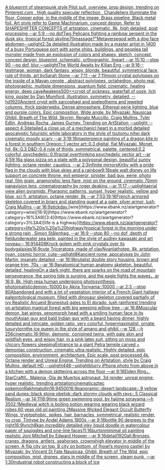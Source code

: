 [A blueprint of steampunk style Pilot suit,  overview, prop design,  trending on Pinterest.com  , High quality specular reflection ,  Chandeliers illuminate the floor, Copper  edge, in the middle of the image, Brass pipeline,  Black metal foil,  Art style refer to Game Machinarium.  concept design, Refer to SHAPESHIFTER CONCEPTS  of artstation, cinematic,  8k, high detailed,  post processing    --ar 5:9   --no dof](https://www.ebank.nz/aiartgenerator?category=A%20blueprint%20of%20steampunk%20style%20Pilot%20suit%2C%20%20overview%2C%20prop%20design%2C%20%20trending%20on%20Pinterest.com%20%20%2C%20High%20quality%20specular%20reflection%20%2C%20%20Chandeliers%20illuminate%20the%20floor%2C%20Copper%20%20edge%2C%20in%20the%20middle%20of%20the%20image%2C%20Brass%20pipeline%2C%20%20Black%20metal%20foil%2C%20%20Art%20style%20refer%20to%20Game%20Machinarium.%20%20concept%20design%2C%20Refer%20to%20SHAPESHIFTER%20CONCEPTS%20%20of%20artstation%2C%20cinematic%2C%20%208k%2C%20high%20detailed%2C%20%20post%20processing%20%20%20%20--ar%205%3A9%20%20%20--no%20dof)[Two Pelicans fighting a rainbow serpent in the dusk sky, tropical forest skyline](https://www.ebank.nz/aiartgenerator?category=Two%20Pelicans%20fighting%20a%20rainbow%20serpent%20in%20the%20dusk%20sky%2C%20tropical%20forest%20skyline)[70](https://www.ebank.nz/aiartgenerator?category=70)[massage?"](https://www.ebank.nz/aiartgenerator?category=massage%3F%22)[Metaverse](https://www.ebank.nz/aiartgenerator?category=Metaverse)[god with a dog face abdomen](https://www.ebank.nz/aiartgenerator?category=god%20with%20a%20dog%20face%20abdomen)[--uplight](https://www.ebank.nz/aiartgenerator?category=--uplight)[2:3](https://www.ebank.nz/aiartgenerator?category=2%3A3)[a detailed illustration made by a master artist in 1400 of a busy Portuguese port with some ships, buildings, and people](https://www.ebank.nz/aiartgenerator?category=a%20detailed%20illustration%20made%20by%20a%20master%20artist%20in%201400%20of%20a%20busy%20Portuguese%20port%20with%20some%20ships%2C%20buildings%2C%20and%20people)[a tall monster made from an explosion of colors and shapes, sketch, concept, concept design, blueprint, schematic, orthographic, lineart --ar 15:10 --stop 90 --no dof, blur,](https://www.ebank.nz/aiartgenerator?category=a%20tall%20monster%20made%20from%20an%20explosion%20of%20colors%20and%20shapes%2C%20sketch%2C%20concept%2C%20concept%20design%2C%20blueprint%2C%20schematic%2C%20orthographic%2C%20lineart%20--ar%2015%3A10%20--stop%2090%20--no%20dof%2C%20blur%2C)[—uplight](https://www.ebank.nz/aiartgenerator?category=%E2%80%94uplight)[The World Awaits by Kilian Eng --ar 9:16](https://www.ebank.nz/aiartgenerator?category=The%20World%20Awaits%20by%20Kilian%20Eng%20--ar%209%3A16)[--test](https://www.ebank.nz/aiartgenerator?category=--test)[mage, woman, dark fantasy, wispy, blonde, beautiful, symmetrical face, rule of thirds, art bySarah Stone --ar 7:11 --ar 7:11](https://www.ebank.nz/aiartgenerator?category=mage%2C%20woman%2C%20dark%20fantasy%2C%20wispy%2C%20blonde%2C%20beautiful%2C%20symmetrical%20face%2C%20rule%20of%20thirds%2C%20art%20bySarah%20Stone%20--ar%207%3A11%20--ar%207%3A11)[moon crystal polytopes on the inside of a Mayan cenote , abstract polytopes, octahedron, photo real, photographic, multiple dimensions, quantum field, cinematic, healing energy, deep cave](https://www.ebank.nz/aiartgenerator?category=moon%20crystal%20polytopes%20on%20the%20inside%20of%20a%20Mayan%20cenote%20%2C%20abstract%20polytopes%2C%20octahedron%2C%20photo%20real%2C%20photographic%2C%20multiple%20dimensions%2C%20quantum%20field%2C%20cinematic%2C%20healing%20energy%2C%20deep%20cave)[Awakens](https://www.ebank.nz/aiartgenerator?category=Awakens)[500](https://www.ebank.nz/aiartgenerator?category=500)[<<crypt of sickness, waterfall of ooze, lich king, poster by Dan Mumford, illustration, symmetry, detailed, --hd](https://www.ebank.nz/aiartgenerator?category=%3C%3Ccrypt%20of%20sickness%2C%20waterfall%20of%20ooze%2C%20lich%20king%2C%20poster%20by%20Dan%20Mumford%2C%20illustration%2C%20symmetry%2C%20detailed%2C%20--hd)[](https://www.ebank.nz/aiartgenerator?category=)[1920](https://www.ebank.nz/aiartgenerator?category=1920)[Ancient crypt with sarcophagi and speleothems and jeweled columns, thick spiderwebs. Dense atmosphere. Ethereal eerie lighting, blue and purple colors. Epic composition, Wide angle, by Miyazaki, Nausicaa Ghibli, Breath of The Wild, Skyrim, Renato Muccillo, Craig Mullins, Tyler Edlin, Andreas Rocha, James Gurney. Trending on ArtStation --uplight  --aspect 4:3](https://www.ebank.nz/aiartgenerator?category=Ancient%20crypt%20with%20sarcophagi%20and%20speleothems%20and%20jeweled%20columns%2C%20thick%20spiderwebs.%20Dense%20atmosphere.%20Ethereal%20eerie%20lighting%2C%20blue%20and%20purple%20colors.%20Epic%20composition%2C%20Wide%20angle%2C%20by%20Miyazaki%2C%20Nausicaa%20Ghibli%2C%20Breath%20of%20The%20Wild%2C%20Skyrim%2C%20Renato%20Muccillo%2C%20Craig%20Mullins%2C%20Tyler%20Edlin%2C%20Andreas%20Rocha%2C%20James%20Gurney.%20Trending%20on%20ArtStation%20--uplight%20%20--aspect%204%3A3)[detailed,](https://www.ebank.nz/aiartgenerator?category=detailed%2C)[a close up of a mechanicl heart in a morbid detailed apocalyptic futuristic white laboratory in the style of tsutomu nihei dark cinematic moody scary --ar 3:1](https://www.ebank.nz/aiartgenerator?category=a%20close%20up%20of%20a%20mechanicl%20heart%20in%20a%20morbid%20detailed%20apocalyptic%20futuristic%20white%20laboratory%20in%20the%20style%20of%20tsutomu%20nihei%20dark%20cinematic%20moody%20scary%20--ar%203%3A1)[9:16](https://www.ebank.nz/aiartgenerator?category=9%3A16)[masterpiece painting of a dragon kite in a forest in southern Oregon::1 vector art::0.3 digital, flat Miyazaki, Monet, hd, 8k::0.3 D&D::0.4 rule of thirds, symmetrical, palette, centered:0.2 colorful, psychedelic::0.1](https://www.ebank.nz/aiartgenerator?category=masterpiece%20painting%20of%20a%20dragon%20kite%20in%20a%20forest%20in%20southern%20Oregon%3A%3A1%20vector%20art%3A%3A0.3%20digital%2C%20flat%20Miyazaki%2C%20Monet%2C%20hd%2C%208k%3A%3A0.3%20D%26D%3A%3A0.4%20rule%20of%20thirds%2C%20symmetrical%2C%20palette%2C%20centered%3A0.2%20colorful%2C%20psychedelic%3A%3A0.1)[fractal overthinking psychedelic vector art --ar 4:5](https://www.ebank.nz/aiartgenerator?category=fractal%20overthinking%20psychedelic%20vector%20art%20--ar%204%3A5)[9:16](https://www.ebank.nz/aiartgenerator?category=9%3A16)[a glass pizza on a plate with a polygonal design, beautiful sunny lighting, octane render, caustics, --ar 2:3](https://www.ebank.nz/aiartgenerator?category=a%20glass%20pizza%20on%20a%20plate%20with%20a%20polygonal%20design%2C%20beautiful%20sunny%20lighting%2C%20octane%20render%2C%20caustics%2C%20--ar%202%3A3)[infinite mirrors](https://www.ebank.nz/aiartgenerator?category=infinite%20mirrors)[Kirby with a pride flag in the clouds with blue skies and a rainbow](https://www.ebank.nz/aiartgenerator?category=Kirby%20with%20a%20pride%20flag%20in%20the%20clouds%20with%20blue%20skies%20and%20a%20rainbow)[9:16](https://www.ebank.nz/aiartgenerator?category=9%3A16)[pale walt disney on life support on concrete throne, evil emperor, sinister, bad guy, eerie, photo real, film grain, anamorphic lens flare, mist on the ground, cinematic 70mm panavision lens, cinematography by roger deakins --ar 11:17 --uplight](https://www.ebank.nz/aiartgenerator?category=pale%20walt%20disney%20on%20life%20support%20on%20concrete%20throne%2C%20evil%20emperor%2C%20sinister%2C%20bad%20guy%2C%20eerie%2C%20photo%20real%2C%20film%20grain%2C%20anamorphic%20lens%20flare%2C%20mist%20on%20the%20ground%2C%20cinematic%2070mm%20panavision%20lens%2C%20cinematography%20by%20roger%20deakins%20--ar%2011%3A17%20--uplight)[aerial view alien pyramids, Pharaonic patterns, sunset, hyper realistic, yellow and blue, sci fi, artstation, octane render, 8k --ar 7:5](https://www.ebank.nz/aiartgenerator?category=aerial%20view%20alien%20pyramids%2C%20Pharaonic%20patterns%2C%20sunset%2C%20hyper%20realistic%2C%20yellow%20and%20blue%2C%20sci%20fi%2C%20artstation%2C%20octane%20render%2C%208k%20--ar%207%3A5)[3:1](https://www.ebank.nz/aiartgenerator?category=3%3A1)[9:16](https://www.ebank.nz/aiartgenerator?category=9%3A16)[French armored skeleton covered in briars and standing guard at a gate, silver armor, lush, Craig Mullins --ar 16:9](https://www.ebank.nz/aiartgenerator?category=French%20armored%20skeleton%20covered%20in%20briars%20and%20standing%20guard%20at%20a%20gate%2C%20silver%20armor%2C%20lush%2C%20Craig%20Mullins%20--ar%2016%3A9)[stick](https://www.ebank.nz/aiartgenerator?category=stick)[day.](https://www.ebank.nz/aiartgenerator?category=day.)[wire](https://www.ebank.nz/aiartgenerator?category=wire)[16:9](https://www.ebank.nz/aiartgenerator?category=16%3A9)[3:4](https://www.ebank.nz/aiartgenerator?category=3%3A4)[life is a highway](https://www.ebank.nz/aiartgenerator?category=life%20is%20a%20highway)[tropical forest in the morning under a strong rain , Simon Stålenhag, --ar 16:9 --stop 80 --no dof ,depth of field](https://www.ebank.nz/aiartgenerator?category=tropical%20forest%20in%20the%20morning%20under%20a%20strong%20rain%20%2C%20Simon%20St%C3%A5lenhag%2C%20--ar%2016%3A9%20--stop%2080%20--no%20dof%20%2Cdepth%20of%20field)[underwater sea kelp, painted in the style of audrey kawasaki and art noveau-- 16:9](https://www.ebank.nz/aiartgenerator?category=underwater%20sea%20kelp%2C%20painted%20in%20the%20style%20of%20audrey%20kawasaki%20and%20art%20noveau--%2016%3A9)[1440](https://www.ebank.nz/aiartgenerator?category=1440)[8K](https://www.ebank.nz/aiartgenerator?category=8K)[rock golem with pink crystals over its body](https://www.ebank.nz/aiartgenerator?category=rock%20golem%20with%20pink%20crystals%20over%20its%20body)[galaxies](https://www.ebank.nz/aiartgenerator?category=galaxies)[16:9](https://www.ebank.nz/aiartgenerator?category=16%3A9)[cute Triceratops ,made of clay](https://www.ebank.nz/aiartgenerator?category=cute%20Triceratops%20%2Cmade%20of%20clay)[Nyanlathotep, 8k, artstation, nyan, cosmic horror, cute](https://www.ebank.nz/aiartgenerator?category=Nyanlathotep%2C%208k%2C%20artstation%2C%20nyan%2C%20cosmic%20horror%2C%20cute)[--uplight](https://www.ebank.nz/aiartgenerator?category=--uplight)[8K](https://www.ebank.nz/aiartgenerator?category=8K)[ancient rome, apocalypse by John Martin, insanely detailed --ar 16:9](https://www.ebank.nz/aiartgenerator?category=ancient%20rome%2C%20apocalypse%20by%20John%20Martin%2C%20insanely%20detailed%20--ar%2016%3A9)[brutalist double story housing, brown and orange trim, 70s --ar 16:9](https://www.ebank.nz/aiartgenerator?category=brutalist%20double%20story%20housing%2C%20brown%20and%20orange%20trim%2C%2070s%20--ar%2016%3A9)[anatomical human anatomy skeleton, beautiful, detailed, healing](https://www.ebank.nz/aiartgenerator?category=anatomical%20human%20anatomy%20skeleton%2C%20beautiful%2C%20detailed%2C%20healing)[On a dark night, there are sparks on the road of mountain perseverance, the spring tide is surging, and the eagle fights the waves，ar 16:9, 8k, High res](https://www.ebank.nz/aiartgenerator?category=On%20a%20dark%20night%2C%20there%20are%20sparks%20on%20the%20road%20of%20mountain%20perseverance%2C%20the%20spring%20tide%20is%20surging%2C%20and%20the%20eagle%20fights%20the%20waves%EF%BC%8Car%2016%3A9%2C%208k%2C%20High%20res)[a human undergoing photosynthesis, photorealistic](https://www.ebank.nz/aiartgenerator?category=a%20human%20undergoing%20photosynthesis%2C%20photorealistic)[demon::10000 by Akira Toriyama::10000 --ar 2:3 --stop 80](https://www.ebank.nz/aiartgenerator?category=demon%3A%3A10000%20by%20Akira%20Toriyama%3A%3A10000%20--ar%202%3A3%20--stop%2080)[Abandoned and with a lot of vegetation interior of a French Giant hallway paleontological museum, filled with dinosaur skeleton covered partially of ivy Realistic Arcueid Brunestud gates to El dorado, lush rainforest trending on artstation magical forest with big weeping willow tree --ar 16:8](https://www.ebank.nz/aiartgenerator?category=Abandoned%20and%20with%20a%20lot%20of%20vegetation%20interior%20of%20a%20French%20Giant%20hallway%20paleontological%20museum%2C%20filled%20with%20dinosaur%20skeleton%20covered%20partially%20of%20ivy%20Realistic%20Arcueid%20Brunestud%20gates%20to%20El%20dorado%2C%20lush%20rainforest%20trending%20on%20artstation%20magical%20forest%20with%20big%20weeping%20willow%20tree%20--ar%2016%3A8)[Muscular demon, bat wings, xenomorph head with a smiling human face in its mouth](https://www.ebank.nz/aiartgenerator?category=Muscular%20demon%2C%20bat%20wings%2C%20xenomorph%20head%20with%20a%20smiling%20human%20face%20in%20its%20mouth)[Asian guy and bald Indian guy with a beard having dinner, highly detailed and intricate, golden ratio, very colorful, hypermaximalist, ornate, luxury](https://www.ebank.nz/aiartgenerator?category=Asian%20guy%20and%20bald%20Indian%20guy%20with%20a%20beard%20having%20dinner%2C%20highly%20detailed%20and%20intricate%2C%20golden%20ratio%2C%20very%20colorful%2C%20hypermaximalist%2C%20ornate%2C%20luxury)[torn](https://www.ebank.nz/aiartgenerator?category=torn)[the ice queen in the style of amano and ghibli --w 128 --h 256](https://www.ebank.nz/aiartgenerator?category=the%20ice%20queen%20in%20the%20style%20of%20amano%20and%20ghibli%20--w%20128%20--h%20256)[cinematic,](https://www.ebank.nz/aiartgenerator?category=cinematic%2C)[16:9](https://www.ebank.nz/aiartgenerator?category=16%3A9)[thin, demonic, conjoined twins, with pale skin and goldfish eyes, and wispy hair, in a pink latex suit, sitting on moss and chicory flowers sleeping](https://www.ebank.nz/aiartgenerator?category=thin%2C%20demonic%2C%20conjoined%20twins%2C%20with%20pale%20skin%20and%20goldfish%20eyes%2C%20and%20wispy%20hair%2C%20in%20a%20pink%20latex%20suit%2C%20sitting%20on%20moss%20and%20chicory%20flowers%20sleeping)[Entrance to a giant Petra temple carved + demoniac construction, cinematic ultra realistic. Highly detailed, epic composition. environment, architecture. Epic scale, post processed 4k, Octane render and Unreal Engine. Trending on Artstation, style by Craig Mullins, default HD --uplight](https://www.ebank.nz/aiartgenerator?category=Entrance%20to%20a%20giant%20Petra%20temple%20carved%20%2B%20demoniac%20construction%2C%20cinematic%20ultra%20realistic.%20Highly%20detailed%2C%20epic%20composition.%20environment%2C%20architecture.%20Epic%20scale%2C%20post%20processed%204k%2C%20Octane%20render%20and%20Unreal%20Engine.%20Trending%20on%20Artstation%2C%20style%20by%20Craig%20Mullins%2C%20default%20HD%20--uplight)[448](https://www.ebank.nz/aiartgenerator?category=448)[--uplight](https://www.ebank.nz/aiartgenerator?category=--uplight)[blurry iPhone photo from above  in a kitchen with a demon skittering across the floor  —ar 9:16](https://www.ebank.nz/aiartgenerator?category=blurry%20iPhone%20photo%20from%20above%20%20in%20a%20kitchen%20with%20a%20demon%20skittering%20across%20the%20floor%20%20%E2%80%94ar%209%3A16)[Elden Ring，StarCraftⅡ，Malenia -](https://www.ebank.nz/aiartgenerator?category=Elden%20Ring%EF%BC%8CStarCraft%E2%85%A1%EF%BC%8CMalenia%20-)[Día de Muertos astronaut, 3d render, unreal engine, hyper realistic, trending artstation](https://www.ebank.nz/aiartgenerator?category=D%C3%ADa%20de%20Muertos%20astronaut%2C%203d%20render%2C%20unreal%20engine%2C%20hyper%20realistic%2C%20trending%20artstation)[cinematic](https://www.ebank.nz/aiartgenerator?category=cinematic)[aztec pokemon](https://www.ebank.nz/aiartgenerator?category=aztec%20pokemon)[Rakhmatullin](https://www.ebank.nz/aiartgenerator?category=Rakhmatullin)[16:9](https://www.ebank.nz/aiartgenerator?category=16%3A9)[4500](https://www.ebank.nz/aiartgenerator?category=4500)[16:9](https://www.ebank.nz/aiartgenerator?category=16%3A9)[panoramic::desert landscape::.9 yellow sand dunes::black stone obelisk::dark stormy clouds with rays::.5 Classical Realism --ar 14:11](https://www.ebank.nz/aiartgenerator?category=panoramic%3A%3Adesert%20landscape%3A%3A.9%20yellow%20sand%20dunes%3A%3Ablack%20stone%20obelisk%3A%3Adark%20stormy%20clouds%20with%20rays%3A%3A.5%20Classical%20Realism%20--ar%2014%3A11)[16:9](https://www.ebank.nz/aiartgenerator?category=16%3A9)[lime green swimming pool, by hajime sorayama —h 350](https://www.ebank.nz/aiartgenerator?category=lime%20green%20swimming%20pool%2C%20by%20hajime%20sorayama%20%E2%80%94h%20350)[2:1](https://www.ebank.nz/aiartgenerator?category=2%3A1)[Medieval witch is boiling potion,wearing wearing black wizard robes,60 yeas old,oil painting,](https://www.ebank.nz/aiartgenerator?category=Medieval%20witch%20is%20boiling%20potion%2Cwearing%20wearing%20black%20wizard%20robes%2C60%20yeas%20old%2Coil%20painting%2C)[2](https://www.ebank.nz/aiartgenerator?category=2)[Massive Wicked Elegant Occult Butterfly Wings, tryptophobic, spikes, hair, barnacles, symmetrical, realistic render, no crop, Tintype by Andel Adams 1800s --ar 9:16](https://www.ebank.nz/aiartgenerator?category=Massive%20Wicked%20Elegant%20Occult%20Butterfly%20Wings%2C%20tryptophobic%2C%20spikes%2C%20hair%2C%20barnacles%2C%20symmetrical%2C%20realistic%20render%2C%20no%20crop%2C%20Tintype%20by%20Andel%20Adams%201800s%20--ar%209%3A16)[bottle 90 degrees to the right](https://www.ebank.nz/aiartgenerator?category=bottle%2090%20degrees%20to%20the%20right)[16:9](https://www.ebank.nz/aiartgenerator?category=16%3A9)[lynch](https://www.ebank.nz/aiartgenerator?category=lynch)[8k](https://www.ebank.nz/aiartgenerator?category=8k)[an incredibly detailed inky liquid doodle in watercolour paper of squiggles and one-line faces](https://www.ebank.nz/aiartgenerator?category=an%20incredibly%20detailed%20inky%20liquid%20doodle%20in%20watercolour%20paper%20of%20squiggles%20and%20one-line%20faces)[11:16](https://www.ebank.nz/aiartgenerator?category=11%3A16)[burton](https://www.ebank.nz/aiartgenerator?category=burton)[minimal oil painting realistic Joni Mitchell by Edward Hopper --ar 9:16](https://www.ebank.nz/aiartgenerator?category=minimal%20oil%20painting%20realistic%20Joni%20Mitchell%20by%20Edward%20Hopper%20--ar%209%3A16)[](https://www.ebank.nz/aiartgenerator?category=)[detail](https://www.ebank.nz/aiartgenerator?category=detail)[1920](https://www.ebank.nz/aiartgenerator?category=1920)[all:Bronzes, cranes, dragons, antlers, seahorses, crowns](https://www.ebank.nz/aiartgenerator?category=all%3ABronzes%2C%20cranes%2C%20dragons%2C%20antlers%2C%20seahorses%2C%20crowns)[high elevator in middle of the screen, A flip city on top, B city on bottom, of [howl’s moving castle] by Miyazaki, by Vincent Di Fate Nausicaa, Ghibli, Breath of The Wild, epic composition, mist, drones, stars in middle of the screen, steam punk, —ar 1:30](https://www.ebank.nz/aiartgenerator?category=high%20elevator%20in%20middle%20of%20the%20screen%2C%20A%20flip%20city%20on%20top%2C%20B%20city%20on%20bottom%2C%20of%20%5Bhowl%E2%80%99s%20moving%20castle%5D%20by%20Miyazaki%2C%20by%20Vincent%20Di%20Fate%20Nausicaa%2C%20Ghibli%2C%20Breath%20of%20The%20Wild%2C%20epic%20composition%2C%20mist%2C%20drones%2C%20stars%20in%20middle%20of%20the%20screen%2C%20steam%20punk%2C%20%E2%80%94ar%201%3A30)[industrial robot constructing a block of ice](https://www.ebank.nz/aiartgenerator?category=industrial%20robot%20constructing%20a%20block%20of%20ice)